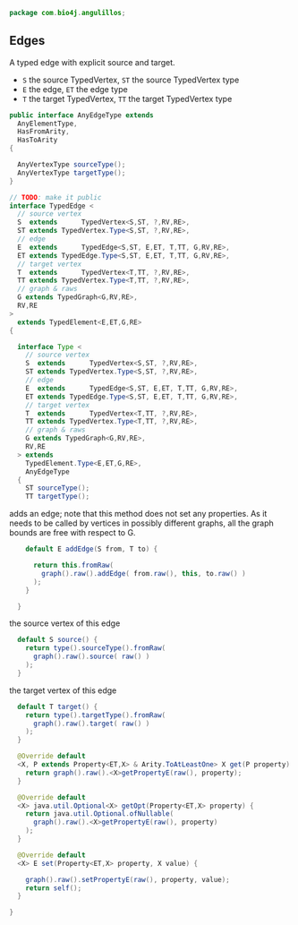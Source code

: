 
```java
package com.bio4j.angulillos;
```


## Edges

A typed edge with explicit source and target.

- `S` the source TypedVertex, `ST` the source TypedVertex type
- `E` the edge, `ET` the edge type
- `T` the target TypedVertex, `TT` the target TypedVertex type


```java
public interface AnyEdgeType extends
  AnyElementType,
  HasFromArity,
  HasToArity
{

  AnyVertexType sourceType();
  AnyVertexType targetType();
}

// TODO: make it public
interface TypedEdge <
  // source vertex
  S  extends      TypedVertex<S,ST, ?,RV,RE>,
  ST extends TypedVertex.Type<S,ST, ?,RV,RE>,
  // edge
  E  extends      TypedEdge<S,ST, E,ET, T,TT, G,RV,RE>,
  ET extends TypedEdge.Type<S,ST, E,ET, T,TT, G,RV,RE>,
  // target vertex
  T  extends      TypedVertex<T,TT, ?,RV,RE>,
  TT extends TypedVertex.Type<T,TT, ?,RV,RE>,
  // graph & raws
  G extends TypedGraph<G,RV,RE>,
  RV,RE
>
  extends TypedElement<E,ET,G,RE>
{

  interface Type <
    // source vertex
    S  extends      TypedVertex<S,ST, ?,RV,RE>,
    ST extends TypedVertex.Type<S,ST, ?,RV,RE>,
    // edge
    E  extends      TypedEdge<S,ST, E,ET, T,TT, G,RV,RE>,
    ET extends TypedEdge.Type<S,ST, E,ET, T,TT, G,RV,RE>,
    // target vertex
    T  extends      TypedVertex<T,TT, ?,RV,RE>,
    TT extends TypedVertex.Type<T,TT, ?,RV,RE>,
    // graph & raws
    G extends TypedGraph<G,RV,RE>,
    RV,RE
  > extends
    TypedElement.Type<E,ET,G,RE>,
    AnyEdgeType
  {
    ST sourceType();
    TT targetType();
```

adds an edge; note that this method does not set any properties. As it needs to be called by vertices in possibly different graphs, all the graph bounds are free with respect to G.

```java
    default E addEdge(S from, T to) {

      return this.fromRaw(
        graph().raw().addEdge( from.raw(), this, to.raw() )
      );
    }

  }
```

the source vertex of this edge

```java
  default S source() {
    return type().sourceType().fromRaw(
      graph().raw().source( raw() )
    );
  }
```

the target vertex of this edge

```java
  default T target() {
    return type().targetType().fromRaw(
      graph().raw().target( raw() )
    );
  }

  @Override default
  <X, P extends Property<ET,X> & Arity.ToAtLeastOne> X get(P property) {
    return graph().raw().<X>getPropertyE(raw(), property);
  }

  @Override default
  <X> java.util.Optional<X> getOpt(Property<ET,X> property) {
    return java.util.Optional.ofNullable(
      graph().raw().<X>getPropertyE(raw(), property)
    );
  }

  @Override default
  <X> E set(Property<ET,X> property, X value) {

    graph().raw().setPropertyE(raw(), property, value);
    return self();
  }

}

```




[test/java/com/bio4j/angulillos/Twitter.java]: ../../../../../test/java/com/bio4j/angulillos/Twitter.java.md
[test/java/com/bio4j/angulillos/TwitterGraphTestSuite.java]: ../../../../../test/java/com/bio4j/angulillos/TwitterGraphTestSuite.java.md
[main/java/com/bio4j/angulillos/Arity.java]: Arity.java.md
[main/java/com/bio4j/angulillos/UntypedGraphSchema.java]: UntypedGraphSchema.java.md
[main/java/com/bio4j/angulillos/AnyElementType.java]: AnyElementType.java.md
[main/java/com/bio4j/angulillos/UntypedGraph.java]: UntypedGraph.java.md
[main/java/com/bio4j/angulillos/TypedEdgeIndex.java]: TypedEdgeIndex.java.md
[main/java/com/bio4j/angulillos/Labeled.java]: Labeled.java.md
[main/java/com/bio4j/angulillos/TypedVertexIndex.java]: TypedVertexIndex.java.md
[main/java/com/bio4j/angulillos/conversions.java]: conversions.java.md
[main/java/com/bio4j/angulillos/TypedVertexQuery.java]: TypedVertexQuery.java.md
[main/java/com/bio4j/angulillos/QueryPredicate.java]: QueryPredicate.java.md
[main/java/com/bio4j/angulillos/AnyEdgeType.java]: AnyEdgeType.java.md
[main/java/com/bio4j/angulillos/TypedGraph.java]: TypedGraph.java.md
[main/java/com/bio4j/angulillos/AnyProperty.java]: AnyProperty.java.md
[main/java/com/bio4j/angulillos/AnyVertexType.java]: AnyVertexType.java.md
[main/java/com/bio4j/angulillos/TypedElementIndex.java]: TypedElementIndex.java.md